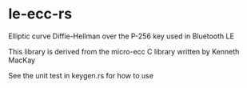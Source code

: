 # le-ecc-rs
Elliptic curve Diffie-Hellman over the P-256 key used in Bluetooth LE

This library is derived from the micro-ecc C library written by Kenneth MacKay

See the unit test in keygen.rs for how to use
